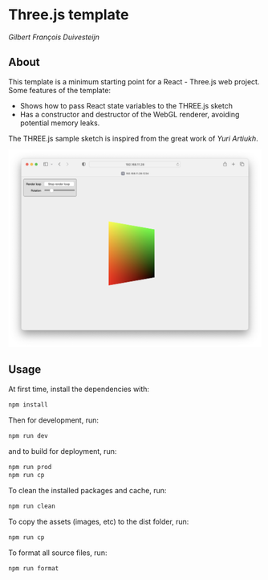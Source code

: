 # Three.js template
_Gilbert François Duivesteijn_



## About

This template is a minimum starting point for a React - Three.js web project. 
Some features of the template:
- Shows how to pass React state variables to the THREE.js sketch
- Has a constructor and destructor of the WebGL renderer, avoiding potential
memory leaks.

The THREE.js sample sketch is inspired from the great work of _Yuri Artiukh_.

![screenshot](./assets/images/screenshot.png)

## Usage

At first time, install the dependencies with:

```sh
npm install
```

Then for development, run:

```sh
npm run dev
```

and to build for deployment, run:

```sh
npm run prod
npm run cp
```

To clean the installed packages and cache, run:

```sh
npm run clean
```

To copy the assets (images, etc) to the dist folder, run:

```sh
npm run cp
```

To format all source files, run:

```sh
npm run format
```

